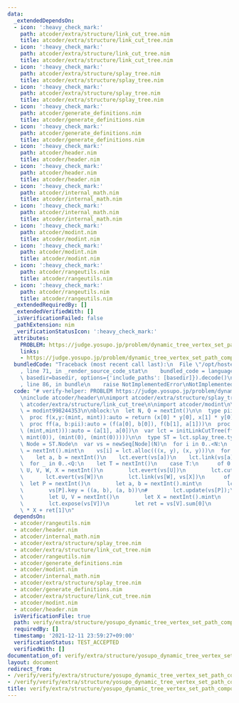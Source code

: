 ```yaml
---
data:
  _extendedDependsOn:
  - icon: ':heavy_check_mark:'
    path: atcoder/extra/structure/link_cut_tree.nim
    title: atcoder/extra/structure/link_cut_tree.nim
  - icon: ':heavy_check_mark:'
    path: atcoder/extra/structure/link_cut_tree.nim
    title: atcoder/extra/structure/link_cut_tree.nim
  - icon: ':heavy_check_mark:'
    path: atcoder/extra/structure/splay_tree.nim
    title: atcoder/extra/structure/splay_tree.nim
  - icon: ':heavy_check_mark:'
    path: atcoder/extra/structure/splay_tree.nim
    title: atcoder/extra/structure/splay_tree.nim
  - icon: ':heavy_check_mark:'
    path: atcoder/generate_definitions.nim
    title: atcoder/generate_definitions.nim
  - icon: ':heavy_check_mark:'
    path: atcoder/generate_definitions.nim
    title: atcoder/generate_definitions.nim
  - icon: ':heavy_check_mark:'
    path: atcoder/header.nim
    title: atcoder/header.nim
  - icon: ':heavy_check_mark:'
    path: atcoder/header.nim
    title: atcoder/header.nim
  - icon: ':heavy_check_mark:'
    path: atcoder/internal_math.nim
    title: atcoder/internal_math.nim
  - icon: ':heavy_check_mark:'
    path: atcoder/internal_math.nim
    title: atcoder/internal_math.nim
  - icon: ':heavy_check_mark:'
    path: atcoder/modint.nim
    title: atcoder/modint.nim
  - icon: ':heavy_check_mark:'
    path: atcoder/modint.nim
    title: atcoder/modint.nim
  - icon: ':heavy_check_mark:'
    path: atcoder/rangeutils.nim
    title: atcoder/rangeutils.nim
  - icon: ':heavy_check_mark:'
    path: atcoder/rangeutils.nim
    title: atcoder/rangeutils.nim
  _extendedRequiredBy: []
  _extendedVerifiedWith: []
  _isVerificationFailed: false
  _pathExtension: nim
  _verificationStatusIcon: ':heavy_check_mark:'
  attributes:
    PROBLEM: https://judge.yosupo.jp/problem/dynamic_tree_vertex_set_path_composite
    links:
    - https://judge.yosupo.jp/problem/dynamic_tree_vertex_set_path_composite
  bundledCode: "Traceback (most recent call last):\n  File \"/opt/hostedtoolcache/Python/3.10.1/x64/lib/python3.10/site-packages/onlinejudge_verify/documentation/build.py\"\
    , line 71, in _render_source_code_stat\n    bundled_code = language.bundle(stat.path,\
    \ basedir=basedir, options={'include_paths': [basedir]}).decode()\n  File \"/opt/hostedtoolcache/Python/3.10.1/x64/lib/python3.10/site-packages/onlinejudge_verify/languages/nim.py\"\
    , line 86, in bundle\n    raise NotImplementedError\nNotImplementedError\n"
  code: "# verify-helper: PROBLEM https://judge.yosupo.jp/problem/dynamic_tree_vertex_set_path_composite\n\
    \ninclude atcoder/header\n\nimport atcoder/extra/structure/splay_tree\nimport\
    \ atcoder/extra/structure/link_cut_tree\n\nimport atcoder/modint\n\ntype mint\
    \ = modint998244353\n\nblock:\n  let N, Q = nextInt()\n\n  type pii = ((mint,mint),(mint,mint))\n\
    \  proc f(x,y:(mint, mint)):auto = return (x[0] * y[0], x[1] * y[0] + y[1])\n\
    \  proc ff(a, b:pii):auto = (f(a[0], b[0]), f(b[1], a[1]))\n  proc flip(a:((mint,mint),\
    \ (mint,mint))):auto = (a[1], a[0])\n  var lct = initLinkCutTree(ff, flip, ((mint(0),\
    \ mint(0)), (mint(0), (mint(0)))))\n\n  type ST = lct.splay_tree.type\n  type\
    \ Node = ST.Node\n  var vs = newSeq[Node](N)\n  for i in 0..<N:\n    let x, y\
    \ = nextInt().mint\n    vs[i] = lct.alloc(((x, y), (x, y)))\n  for i in 1..<N:\n\
    \    let a, b = nextInt()\n    lct.evert(vs[a])\n    lct.link(vs[a], vs[b])\n\n\
    \  for _ in 0..<Q:\n    let T = nextInt()\n    case T:\n      of 0:\n        let\
    \ U, V, W, X = nextInt()\n        lct.evert(vs[U])\n        lct.cut(vs[V])\n \
    \       lct.evert(vs[W])\n        lct.link(vs[W], vs[X])\n      of 1:\n      \
    \  let P = nextInt()\n        let a, b = nextInt().mint\n        lct.expose(vs[P])\n\
    \        vs[P].key = ((a, b), (a, b))\n#        lct.update(vs[P]);\n      else:\n\
    \        let U, V = nextInt()\n        let X = nextInt().mint\n        lct.evert(vs[U])\n\
    \        lct.expose(vs[V])\n        let ret = vs[V].sum[0]\n        echo ret[0]\
    \ * X + ret[1]\n"
  dependsOn:
  - atcoder/rangeutils.nim
  - atcoder/header.nim
  - atcoder/internal_math.nim
  - atcoder/extra/structure/splay_tree.nim
  - atcoder/extra/structure/link_cut_tree.nim
  - atcoder/rangeutils.nim
  - atcoder/generate_definitions.nim
  - atcoder/modint.nim
  - atcoder/internal_math.nim
  - atcoder/extra/structure/splay_tree.nim
  - atcoder/generate_definitions.nim
  - atcoder/extra/structure/link_cut_tree.nim
  - atcoder/modint.nim
  - atcoder/header.nim
  isVerificationFile: true
  path: verify/extra/structure/yosupo_dynamic_tree_vertex_set_path_composite_link_cut_tree_test.nim
  requiredBy: []
  timestamp: '2021-12-11 23:59:27+09:00'
  verificationStatus: TEST_ACCEPTED
  verifiedWith: []
documentation_of: verify/extra/structure/yosupo_dynamic_tree_vertex_set_path_composite_link_cut_tree_test.nim
layout: document
redirect_from:
- /verify/verify/extra/structure/yosupo_dynamic_tree_vertex_set_path_composite_link_cut_tree_test.nim
- /verify/verify/extra/structure/yosupo_dynamic_tree_vertex_set_path_composite_link_cut_tree_test.nim.html
title: verify/extra/structure/yosupo_dynamic_tree_vertex_set_path_composite_link_cut_tree_test.nim
---
```


